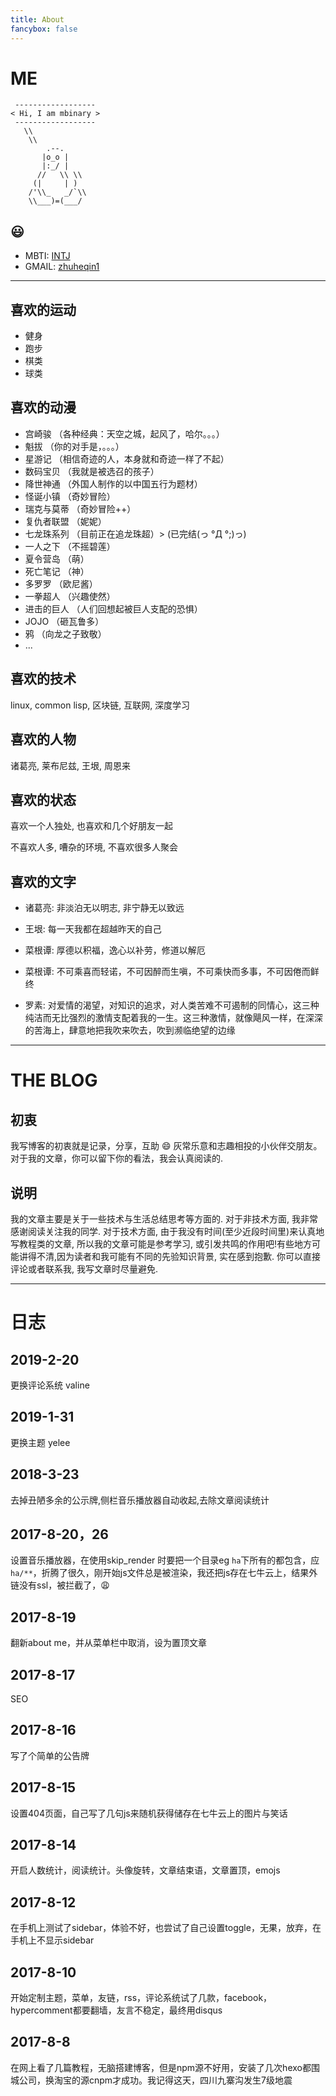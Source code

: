 ```yaml
---
title: About
fancybox: false
---
```


# ME

```
 ------------------
< Hi, I am mbinary >
 ------------------
   \\
    \\
        .--.
       |o_o |
       |:_/ |
      //   \\ \\
     (|     | )
    /'\\_   _/`\\
    \\___)=(___/
```

## <i class="fa fa-id-card"></i> :smiley:


  <!--
  <a href="http://wpa.qq.com/msgrd?v=3&uin=414313516&site=qq&menu=yes">加QQ吗QAQ
  <br><img border="0" src="http://wpa.qq.com/pa?p=2:511566576:53" alt="点击这里给我发消息" title="点击这里给我发消息"></a> 
  -->
* MBTI: [INTJ](https://zh.wikipedia.org/wiki/INTJ)
* GMAIL: [zhuheqin1](mailto:&#122;huheqin1@gmail.com)

---
## <i class="fa fa-battery"></i>喜欢的运动
  * 健身
  * 跑步
  * 棋类
  * 球类
  
## <i class="fa fa-film"></i>喜欢的动漫
  * 宫崎骏     （各种经典：天空之城，起风了，哈尔。。。）
  * 魁拔       （你的对手是，。。。）
  * 星游记     （相信奇迹的人，本身就和奇迹一样了不起）
  * 数码宝贝   （我就是被选召的孩子）
  * 降世神通   （外国人制作的以中国五行为题材）
  * 怪诞小镇   （奇妙冒险）
  * 瑞克与莫蒂 （奇妙冒险++）
  * 复仇者联盟 （妮妮）
  * 七龙珠系列 （目前正在追龙珠超）> (已完结(っ °Д °;)っ)
  * 一人之下   （不摇碧莲）
  * 夏令营岛   （萌）
  * 死亡笔记   （神）
  * 多罗罗     （欧尼酱）
  * 一拳超人   （兴趣使然）
  * 进击的巨人 （人们回想起被巨人支配的恐惧）
  * JOJO       （砸瓦鲁多）
  * 鸦         （向龙之子致敬）
  * ...
  
## <i class="fa fa-puzzle-piece"></i>喜欢的技术
linux, common lisp, 区块链, 互联网, 深度学习  

## <i class="fa fa-heart"></i>喜欢的人物
诸葛亮, 莱布尼兹, 王垠, 周恩来

## <i class="fa fa-sliders"></i>喜欢的状态

喜欢一个人独处, 也喜欢和几个好朋友一起

不喜欢人多, 嘈杂的环境, 不喜欢很多人聚会

## <i class="fa fa-pencil"></i>喜欢的文字

* 诸葛亮: 非淡泊无以明志, 非宁静无以致远 

* 王垠: 每一天我都在超越昨天的自己

* 菜根谭: 厚德以积福，逸心以补劳，修道以解厄
 
* 菜根谭: 不可乘喜而轻诺，不可因醉而生嗔，不可乘快而多事，不可因倦而鲜终

* 罗素: 对爱情的渴望，对知识的追求，对人类苦难不可遏制的同情心，这三种纯洁而无比强烈的激情支配着我的一生。这三种激情，就像飓风一样，在深深的苦海上，肆意地把我吹来吹去，吹到濒临绝望的边缘

---

# THE BLOG
## 初衷
我写博客的初衷就是记录，分享，互助 :smile: 灰常乐意和志趣相投的小伙伴交朋友。对于我的文章，你可以留下你的看法，我会认真阅读的.

## 说明
我的文章主要是关于一些技术与生活总结思考等方面的. 
对于非技术方面, 我非常感谢阅读关注我的同学.
对于技术方面, 由于我没有时间(至少近段时间里)来认真地写教程类的文章, 所以我的文章可能是参考学习, 或引发共鸣的作用吧!有些地方可能讲得不清,因为读者和我可能有不同的先验知识背景, 实在感到抱歉. 你可以直接评论或者联系我, 我写文章时尽量避免. 

--- 

# 日志
## 2019-2-20
更换评论系统 valine

## 2019-1-31
更换主题 yelee
## 2018-3-23
去掉丑陋多余的公示牌,侧栏音乐播放器自动收起,去除文章阅读统计

## 2017-8-20，26
设置音乐播放器，在使用skip_render 时要把一个目录eg `ha`下所有的都包含，应`ha/**`，折腾了很久，刚开始js文件总是被渲染，我还把js存在七牛云上，结果外链没有ssl，被拦截了，:weary:

## 2017-8-19
翻新about me，并从菜单栏中取消，设为置顶文章

## 2017-8-17
SEO

## 2017-8-16
写了个简单的公告牌

## 2017-8-15
设置404页面，自己写了几句js来随机获得储存在七牛云上的图片与笑话

## 2017-8-14
开启人数统计，阅读统计。头像旋转，文章结束语，文章置顶，emojs

## 2017-8-12
在手机上测试了sidebar，体验不好，也尝试了自己设置toggle，无果，放弃，在手机上不显示sidebar

## 2017-8-10 
开始定制主题，菜单，友链，rss，评论系统试了几款，facebook，hypercomment都要翻墙，友言不稳定，最终用disqus

## 2017-8-8 
在网上看了几篇教程，无脑搭建博客，但是npm源不好用，安装了几次hexo都围城公司，换淘宝的源cnpm才成功。我记得这天，四川九寨沟发生7级地震
